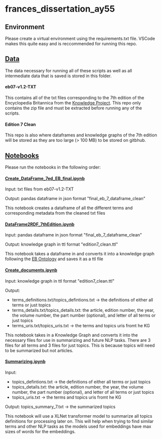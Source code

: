 # frances_dissertation_ay55

## Environment

Please create a virtual environment using the requirements.txt file. VSCode makes this quite easy and is reccommended for running this repo.
 
## [Data](https://github.com/alexyoung13/frances_dissertation_ay55/tree/main/data)

The data necessary for running all of these scripts as well as all intermediate data that is saved is stored in this folder. 

#### eb07-v1.2-TXT

This contains all of the txt files corresponding to the 7th edition of the Encyclopedia Britannica from the [Knowledge Project](https://tu-plogan.github.io/source/r_releases.html). This repo only contains the zip file and must be extracted before running any of the scripts.

#### Edition 7 Clean

This repo is also where dataframes and knowledge graphs of the 7th edition will be stored as they are too large (> 100 MB) to be stored on gitbhub.

## [Notebooks](https://github.com/alexyoung13/frances_dissertation_ay55/tree/main/Notebooks)

Please run the notebooks in the following order:

#### [Create_DataFrame_7ed_EB_final.ipynb](https://github.com/alexyoung13/frances_dissertation_ay55/blob/main/Notebooks/Create_DataFrame_7ed_EB_final.ipynb)

Input: txt files from eb07-v1.2-TXT

Output: pandas dataframe in json format "final_eb_7_dataframe_clean"

This notebook creates a dataframe of all the different terms and corresponding metadata from the cleaned txt files

#### [DataFrame2RDF_7thEdition.ipynb](https://github.com/alexyoung13/frances_dissertation_ay55/blob/main/Notebooks/DataFrame2RDF_7thEdition.ipynb)

Input: pandas dataframe in json format "final_eb_7_dataframe_clean"

Output: knowledge graph in ttl format "edition7_clean.ttl"

This notebook takes a dataframe in and converts it into a knowledge graph following the [EB Ontology](https://francesnlp.github.io/EB-ontology/doc/index-en.html) and saves it as a ttl file

#### [Create_documents.ipynb](https://github.com/alexyoung13/frances_dissertation_ay55/blob/main/Notebooks/Create_documents.ipynb)

Input: knowledge graph in ttl format "edition7_clean.ttl"

Output: 
- terms_definitions.txt/topics_defintions.txt -> the definitions of either all terms or just topics
- terms_details.txt/topics_details.txt: the article, edition number, the year, the volume number, the part number (optional), and letter of all terms or just topics 
- terms_uris.txt/topics_uris.txt -> the terms and topics uris fromt he KG

This notebook takes in a Knowledge Graph and converts it into the necessary files for use in summarizing and future NLP tasks. There are 3 files for all terms and 3 files for just topics. This is because topics will need to be summarized but not articles.

#### [Summarizing.ipynb](https://github.com/alexyoung13/frances_dissertation_ay55/blob/main/Notebooks/Summarizing.ipynb)

Input: 
- topics_defintions.txt -> the definitions of either all terms or just topics
- topics_details.txt: the article, edition number, the year, the volume number, the part number (optional), and letter of all terms or just topics 
- topics_uris.txt -> the terms and topics uris fromt he KG

Output: topics_summary_7.txt -> the summarized topics

This notebook will use a XLNet transformer model to summarize all topics definitions for processing later on. This will help when trying to find similar terms and other NLP tasks as the models used for embeddings have max sizes of words for the embeddings.
